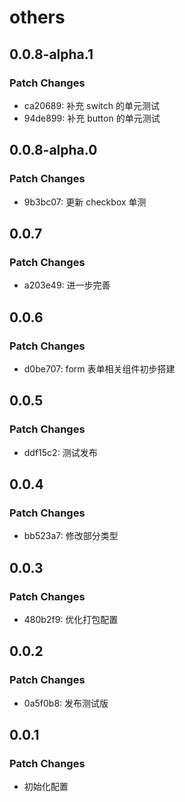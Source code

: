 # others

## 0.0.8-alpha.1

### Patch Changes

- ca20689: 补充 switch 的单元测试
- 94de899: 补充 button 的单元测试

## 0.0.8-alpha.0

### Patch Changes

- 9b3bc07: 更新 checkbox 单测

## 0.0.7

### Patch Changes

- a203e49: 进一步完善

## 0.0.6

### Patch Changes

- d0be707: form 表单相关组件初步搭建

## 0.0.5

### Patch Changes

- ddf15c2: 测试发布

## 0.0.4

### Patch Changes

- bb523a7: 修改部分类型

## 0.0.3

### Patch Changes

- 480b2f9: 优化打包配置

## 0.0.2

### Patch Changes

- 0a5f0b8: 发布测试版

## 0.0.1

### Patch Changes

- 初始化配置

